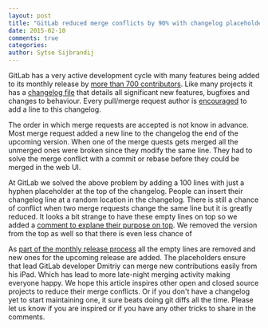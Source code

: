 ```yaml
---
layout: post
title: "GitLab reduced merge conflicts by 90% with changelog placeholders"
date: 2015-02-10
comments: true
categories: 
author: Sytse Sijbrandij
---
```




GitLab has a very active development cycle with many features being added to its monthly release by [more than 700 contributors](http://contributors.gitlab.com/).
Like many projects it has a [changelog file](https://gitlab.com/gitlab-org/gitlab-ce/blob/master/CHANGELOG) that details all significant new features, bugfixes and changes to behaviour.
Every pull/merge request author is [encouraged](https://gitlab.com/gitlab-org/gitlab-ce/blob/master/CONTRIBUTING.md#merge-request-guidelines) to add a line to this changelog.

The order in which merge requests are accepted is not know in advance.
Most merge request added a new line to the changelog the end of the upcoming version.
When one of the merge quests gets merged all the unmerged ones were broken since they modify the same line.
They had to solve the merge conflict with a commit or rebase before they could be merged in the web UI.

At GitLab we solved the above problem by adding a 100 lines with just a hyphen placeholder at the top of the changelog.
People can insert their changelog line at a random location in the changelog.
There is still a chance of conflict when two merge requests change the same line but it is greatly reduced.
It looks a bit strange to have these empty lines on top so we added a [comment to explane their purpose on top](https://gitlab.com/gitlab-org/gitlab-ce/blob/master/CHANGELOG#L1).
We removed the version from the top as well so that there is even less chance of 

As [part of the monthly release process](https://gitlab.com/gitlab-org/gitlab-ce/blob/master/doc/release/monthly.md#prepare-changelog-for-next-release) all the empty lines are removed and new ones for the upcoming release are added.
The placeholders ensure that lead GitLab developer Dmitriy can merge new contributions easily from his iPad.
Which has lead to more late-night merging activity making everyone happy.
We hope this article inspires other open and closed source projects to reduce their merge conflicts.
Or if you don't have a changelog yet to start maintaining one, it sure beats doing git diffs all the time.
Please let us know if you are inspired or if you have any other tricks to share in the comments.
